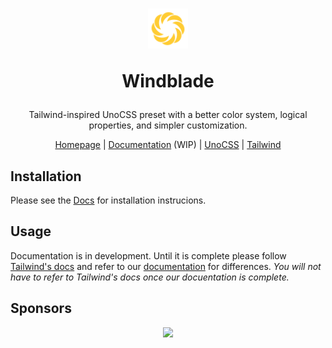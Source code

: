 <h1 align="center">
  <a href="https://starlederer.github.io/windblade" target="_blank">
    <img alt="Windblade" src="https://raw.githubusercontent.com/starlederer/windblade/HEAD/packages/brand/logo.svg" width="64" height="64" style="max-inline-size: 100%;">
  </a>

  Windblade
</h1>

<p align="center">
  Tailwind-inspired UnoCSS preset with a better color system, logical properties, and simpler customization.
</p>

<p align="center">
  <a href="https://starlederer.github.io/windblade">Homepage</a> | <a href="https://starlederer.github.io/windblade?navigation=/docs">Documentation</a> (WIP) | <a href="https://unocss.dev">UnoCSS</a> | <a href="https://tailwindcss.com/">Tailwind</a>
</p>

## Installation

Please see the [Docs](https://starlederer.github.io/windblade?navigation=/docs/Usage/Installation) for installation instrucions.

## Usage

Documentation is in development. Until it is complete please follow [Tailwind's docs](https://tailwindcss.com/docs/aspect-ratio) and refer to our [documentation](https://starlederer.github.io/windblade?navigation=/docs) for differences. *You will not have to refer to Tailwind's docs once our docuentation is complete.*

## Sponsors

<p align="center">
  <a href="https://starlederer.github.io/sponsors/sponsors.svg">
    <img src="https://starlederer.github.io/sponsors/sponsors.svg"/>
  </a>
</p>
